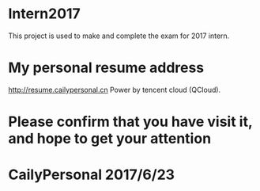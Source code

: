 # Intern2017
This project is used to make and complete the exam for 2017 intern.

# My personal resume address
http://resume.cailypersonal.cn
Power by tencent cloud (QCloud).

# Please confirm that you have visit it, and hope to get your attention


# CailyPersonal 2017/6/23
